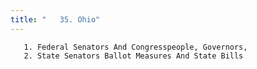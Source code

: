 ```yaml
---
title: "   35. Ohio"
---
```



       1. Federal Senators And Congresspeople, Governors,
       2. State Senators Ballot Measures And State Bills
